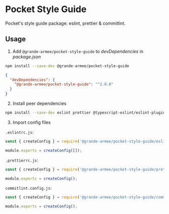 # Pocket Style Guide

Pocket's style guide package: eslint, prettier & commitlint.

## Usage

1. Add `@grande-armee/pocket-style-guide` to *devDependencies* in *package.json*

```bash
npm install --save-dev @grande-armee/pocket-style-guide
```

```json
{
  "devDependencies": {
    "@grande-armee/pocket-style-guide": "^2.0.0"
  }
}
```

2. Install peer dependencies

```bash
npm install --save-dev eslint prettier @typescript-eslint/eslint-plugin @typescript-eslint/parser eslint-config-prettier eslint-import-resolver-typescript eslint-plugin-import eslint-plugin-unicorn eslint-plugin-jest eslint-plugin-prettier @commitlint/cli @commitlint/config-conventional
```

3. Import config files

`.eslintrc.js`:

```js
const { createConfig } = require('@grande-armee/pocket-style-guide/eslint');

module.exports = createConfig([]);
```

`.prettierrc.js`:

```js
const { createConfig } = require('@grande-armee/pocket-style-guide/prettier');

module.exports = createConfig();
```

`commitlint.config.js`:

```js
const { createConfig } = require('@grande-armee/pocket-style-guide/commitlint');

module.exports = createConfig();
```
